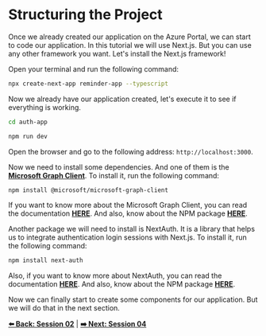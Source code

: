# Structuring the Project

Once we already created our application on the Azure Portal, we can start to code our application. In this tutorial we will use Next.js. But you can use any other framework you want. Let's install the Next.js framework!

Open your terminal and run the following command:

```bash
npx create-next-app reminder-app --typescript 
```

Now we already have our application created, let's execute it to see if everything is working.

```bash
cd auth-app
```

```bash
npm run dev
```

Open the browser and go to the following address: `http://localhost:3000`.

Now we need to install some dependencies. And one of them is the **[Microsoft Graph Client](https://learn.microsoft.com/en-us/graph/sdks/create-client?tabs=Javascript)**. To install it, run the following command:

```bash
npm install @microsoft/microsoft-graph-client
```

If you want to know more about the Microsoft Graph Client, you can read the documentation **[HERE](https://docs.microsoft.com/en-us/graph/sdks/sdks-overview)**. And also, know about the NPM package **[HERE](https://www.npmjs.com/package/@microsoft/microsoft-graph-client)**.

Another package we will need to install is NextAuth. It is a library that helps us to integrate authentication login sessions with Next.js. To install it, run the following command:

```bash
npm install next-auth
```

Also, if you want to know more about NextAuth, you can read the documentation **[HERE](https://next-auth.js.org/)**. And also, know about the NPM package **[HERE](https://www.npmjs.com/package/next-auth)**.

Now we can finally start to create some components for our application. But we will do that in the next section.

**[⬅️ Back: Session 02](./02-session.md)**
| **[➡️ Next: Session 04](./04-session.md)**
